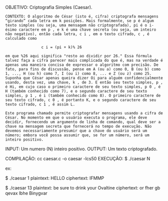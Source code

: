 OBJETIVO: Criptografia Simples (Caesar).

    CONTEXTO: O algoritmo de César (isto é, cifra) criptografa mensagens “girando” cada letra em k posições. Mais formalmente, se p é algum texto simples (ou seja, uma mensagem não criptografada), pi é o i-ésimo caractere em p , e k é uma chave secreta (ou seja, um inteiro não negativo), então cada letra, c i , em o texto cifrado, c , é calculado como

                    c i = (pi + k)% 26

    em que %26 aqui significa "resto ao dividir por 26." Essa fórmula talvez faça a cifra parecer mais complicada do que é, mas na verdade é apenas uma maneira concisa de expressar o algoritmo com precisão. De fato, para fins de discussão, pense em A (ou a) como 0, B (ou b) como 1, ..., H (ou h) como 7, I (ou i) como 8, ... e Z (ou z) como 25. Suponha que César apenas queira dizer Oi para alguém confidencialmente usando, desta vez, uma chave, k , de 3. E então seu texto simples, p , é Hi, em cujo caso o primeiro caractere de seu texto simples, p 0 , é H (também conhecido como 7), e o segundo caractere de seu texto simples, p 1 , é i (também conhecido como 8). O primeiro caractere de seu texto cifrado, c 0 , é portanto K, e o segundo caractere de seu texto cifrado, c 1 , é assim L.

    Este programa chamado permite criptografar mensagens usando a cifra de César. No momento em que o usuário executa o programa, ele deve decidir, fornecendo um argumento de linha de comando, qual deve ser a chave na mensagem secreta que fornecerá no tempo de execução. Não devemos necessariamente presumir que a chave do usuário será um número; embora você possa assumir que, se for um número, será um inteiro positivo.

INPUT: Um numero (N) inteiro positivo.
OUTPUT: Um texto criptografado.

COMPILAÇÃO: cc caesar.c -o caesar -lcs50
EXECUÇÃO: $ ./caesar N

ex:

$ ./caesar 1
plaintext:  HELLO
ciphertext: IFMMP

$ ./caesar 13
plaintext:  be sure to drink your Ovaltine
ciphertext: or fher gb qevax lbhe Binygvar